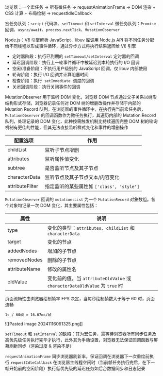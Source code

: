 浏览器：一个宏任务 -> 所有微任务 -> requestAnimationFrame -> DOM 渲染 + CSS 计算 + 布局绘制 -> requestIdleCallback

宏任务队列：`script` 代码块、`setTimeout` 和 `setInterval`
微任务队列：`Promise` 回调、`async/await`、`process.nextTick`、`MutationObserver`

Node.js：V8 引擎解析 JavaScript，libuv 库调用 Node.js API 将不同任务分配给不同线程以形成事件循环，通过异步方式将执行结果返回给 V8 引擎

- 定时器阶段：执行已到期的 `setTimeout/setInterval` 定时器的回调
- 延迟回调阶段：执行上一轮事件循环中被延迟到本轮执行的 I/O 回调
- 空闲/准备阶段：不执行用户级别的 JavaScript 回调，仅 libuv 内部使用
- 轮询阶段：执行 I/O 回调并计算阻塞时间
- 检查阶段：执行  `setImmediate`  调度的回调
- 关闭回调阶段：执行关闭事件的回调

MutationObserver 用于监听 DOM 变化，浏览器 DOM 节点通过父子关系以树形结构形式存储，浏览器记录任何对 DOM 树的增删改操作并存储于内部的 Mutation Record 队列。在浏览器的事件循环中，在执行完当前宏任务后，`MutationObserver` 的回调函数作为微任务执行，其遍历内部的 Mutation Record 队列，处理记录的 DOM 变化，此种按需触发机制比持续遍历完整 DOM 树的轮询机制有更佳的性能，但其无法直接监听样式变化和事件的增删操作

| 配置选项        | 作用                                      |
| --------------- | ----------------------------------------- |
| childList       | 监听子节点增删                            |
| attributes      | 监听属性值变化                            |
| subtree         | 是否监听节点及其子节点                    |
| characterData   | 监听节点及其子节点文本/内容变化           |
| attributeFilter | 指定监听的某些属性如 `['class', 'style']` |

`MutationObserver` 回调的 `mutationsList` 为一个 `MutationRecord` 对象数组，各个对象均记录一次 DOM 变化，其主要属性包括：

| 属性          | 说明                                                                       |
| ------------- | -------------------------------------------------------------------------- |
| type          | 变化的类型：`attributes`、`childList` 和 `characterData`                   |
| target        | 变化的节点                                                                 |
| addedNodes    | 增加的子节点                                                               |
| removedNodes  | 删除的子节点                                                               |
| attributeName | 修改的属性名                                                               |
| oldValue      | 变化前的值，当 `attributeOldValue` 或 `characterDataOldValue` 为 `true` 时 |

页面流畅性由浏览器绘制帧率 FPS 决定，当每秒绘制帧数大于等于 60 时，页面流畅

```
1s / 60帧 = 16.67ms/帧
```

![[Pasted image 20241116091325.png]]

`setTimeout` 和 `setInterval` 的缺陷：其为宏任务，需等待浏览器所有同步任务及高优先级任务执行完毕才执行，此外其为手动设置，浏览器无法保证回调函数与屏幕刷新同步（渲染过度 & 渲染不足）

`requestAnimationFrame` 同步浏览器刷新率，保证回调在浏览器下一次重绘前执行
`requestIdleCallback` 在浏览器主线程空闲时（当前帧任务执行完后，在下一帧开始前的空闲阶段）执行低优先级的延迟任务如后台数据同步和日志记录
